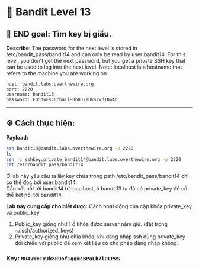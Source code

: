 # 🎯 Bandit Level 13

## 📌 END goal: Tìm key bị giấu.
**Describe**: The password for the next level is stored in /etc/bandit_pass/bandit14 and can only be read by user bandit14. For this level, you don’t get the next password, but you get a private SSH key that can be used to log into the next level. Note: localhost is a hostname that refers to the machine you are working on

```
host: bandit.labs.overthewire.org
port: 2220
username: bandit13
password: FO5dwFsc0cbaIiH0h8J2eUks2vdTDwAn

```
---

## ⚙️ Cách thực hiện:
**Payload:**
```bash
ssh bandit13@bandit.labs.overthewire.org -p 2220
ls
ssh -i sshkey.private bandit14@bandit.labs.overthewire.org -p 2220
cat /etc/bandit_pass/bandit14
```

Ở lab này yêu cầu ta lấy key chứa trong path /etc/bandit_pass/bandit14 chỉ có thể đọc bởi user bandit14.  
Cần kết nối tới bandit14 từ localhost, ở bandit13 ta đã có private_key để có thể kết nối tới bandit14.  

**Lab này cung cấp cho biết được:** Cách hoạt động của cặp khóa private_key và public_key
1. Public_key giống như 1 ổ khóa được server nắm giữ. (đặt trong ~/.ssh/authorized_keys)
2. Private_key giống như chìa khóa, khi đăng nhập ssh dùng private_key đối chiếu với public để xem xét liệu có cho phép đăng nhập không.

### Key: ```MU4VWeTyJk8ROof1qqmcBPaLh7lDCPvS```

